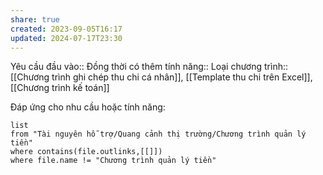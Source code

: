 ```yaml
---
share: true
created: 2023-09-05T16:17
updated: 2024-07-17T23:30
---
```

Yêu cầu đầu vào:: 
Đồng thời có thêm tính năng::
Loại chương trình:: [[Chương trình ghi chép thu chi cá nhân]], [[Template thu chi trên Excel]], [[Chương trình kế toán]]

Đáp ứng cho nhu cầu hoặc tính năng:
```dataview
list
from "Tài nguyên hỗ trợ/Quang cảnh thị trường/Chương trình quản lý tiền" 
where contains(file.outlinks,[[]])
where file.name != "Chương trình quản lý tiền" 
```
